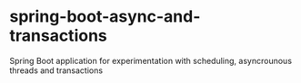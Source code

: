 # spring-boot-async-and-transactions
Spring Boot application for experimentation with scheduling, asyncrounous threads and transactions
